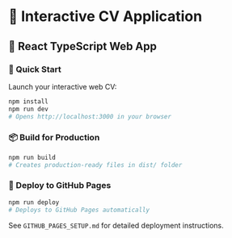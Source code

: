 # 🎯 Interactive CV Application

## 📂 React TypeScript Web App

### 🚀 Quick Start

Launch your interactive web CV:

```bash
npm install
npm run dev
# Opens http://localhost:3000 in your browser
```

### 📦 Build for Production

```bash
npm run build
# Creates production-ready files in dist/ folder
```

### 🚀 Deploy to GitHub Pages

```bash
npm run deploy
# Deploys to GitHub Pages automatically
```

See `GITHUB_PAGES_SETUP.md` for detailed deployment instructions.
